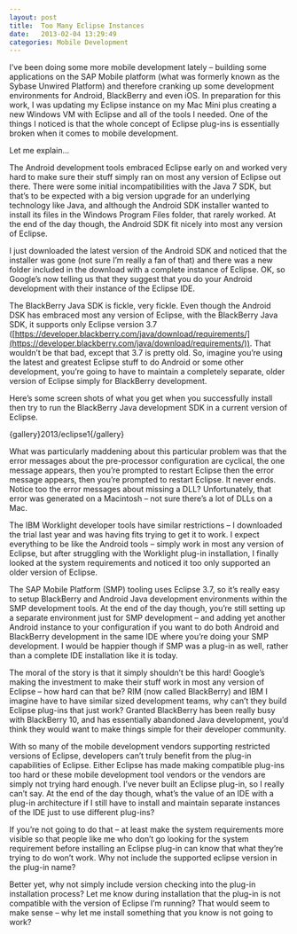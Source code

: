 ```yaml
---
layout: post
title:  Too Many Eclipse Instances
date:   2013-02-04 13:29:49
categories: Mobile Development
---
```

I’ve been doing some more mobile development lately – building some applications on the SAP Mobile platform (what was formerly known as the Sybase Unwired Platform) and therefore cranking up some development environments for Android, BlackBerry and even iOS. In preparation for this work, I was updating my Eclipse instance on my Mac Mini plus creating a new Windows VM with Eclipse and all of the tools I needed. One of the things I noticed is that the whole concept of Eclipse plug-ins is essentially broken when it comes to mobile development.

Let me explain…

The Android development tools embraced Eclipse early on and worked very hard to make sure their stuff simply ran on most any version of Eclipse out there. There were some initial incompatibilities with the Java 7 SDK, but that’s to be expected with a big version upgrade for an underlying technology like Java, and although the Android SDK installer wanted to install its files in the Windows Program Files folder, that rarely worked. At the end of the day though, the Android SDK fit nicely into most any version of Eclipse.

I just downloaded the latest version of the Android SDK and noticed that the installer was gone (not sure I’m really a fan of that) and there was a new folder included in the download with a complete instance of Eclipse. OK, so Google’s now telling us that they suggest that you do your Android development with their instance of the Eclipse IDE.

The BlackBerry Java SDK is fickle, very fickle. Even though the Android DSK has embraced most any version of Eclipse, with the BlackBerry Java SDK, it supports only Eclipse version 3.7 ([https://developer.blackberry.com/java/download/requirements/](https://developer.blackberry.com/java/download/requirements/)). That wouldn’t be that bad, except that 3.7 is pretty old. So, imagine you’re using the latest and greatest Eclipse stuff to do Android or some other development, you’re going to have to maintain a completely separate, older version of Eclipse simply for BlackBerry development.

Here’s some screen shots of what you get when you successfully install then try to run the BlackBerry Java development SDK in a current version of Eclipse.

{gallery}2013/eclipse1{/gallery}

What was particularly maddening about this particular problem was that the error messages about the pre-processor configuration are cyclical, the one message appears, then you’re prompted to restart Eclipse then the error message appears, then you’re prompted to restart Eclipse. It never ends.  
Notice too the error messages about missing a DLL? Unfortunately, that error was generated on a Macintosh – not sure there’s a lot of DLLs on a Mac.

The IBM Worklight developer tools have similar restrictions – I downloaded the trial last year and was having fits trying to get it to work. I expect everything to be like the Android tools – simply work in most any version of Eclipse, but after struggling with the Worklight plug-in installation, I finally looked at the system requirements and noticed it too only supported an older version of Eclipse.

The SAP Mobile Platform (SMP) tooling uses Eclipse 3.7, so it’s really easy to setup BlackBerry and Android Java development environments within the SMP development tools. At the end of the day though, you’re still setting up a separate environment just for SMP development – and adding yet another Android instance to your configuration if you want to do both Android and BlackBerry development in the same IDE where you’re doing your SMP development. I would be happier though if SMP was a plug-in as well, rather than a complete IDE installation like it is today.

The moral of the story is that it simply shouldn’t be this hard! Google’s making the investment to make their stuff work in most any version of Eclipse – how hard can that be? RIM (now called BlackBerry) and IBM I imagine have to have similar sized development teams, why can’t they build Eclipse plug-ins that just work? Granted BlackBerry has been really busy with BlackBerry 10, and has essentially abandoned Java development, you’d think they would want to make things simple for their developer community.

With so many of the mobile development vendors supporting restricted versions of Eclipse, developers can’t truly benefit from the plug-in capabilities of Eclipse. Either Eclipse has made making compatible plug-ins too hard or these mobile development tool vendors or the vendors are simply not trying hard enough. I’ve never built an Eclipse plug-in, so I really can’t say. At the end of the day though, what’s the value of an IDE with a plug-in architecture if I still have to install and maintain separate instances of the IDE just to use different plug-ins?

If you’re not going to do that – at least make the system requirements more visible so that people like me who don’t go looking for the system requirement before installing an Eclipse plug-in can know that what they’re trying to do won’t work. Why not include the supported eclipse version in the plug-in name?

Better yet, why not simply include version checking into the plug-in installation process? Let me know during installation that the plug-in is not compatible with the version of Eclipse I’m running? That would seem to make sense – why let me install something that you know is not going to work?